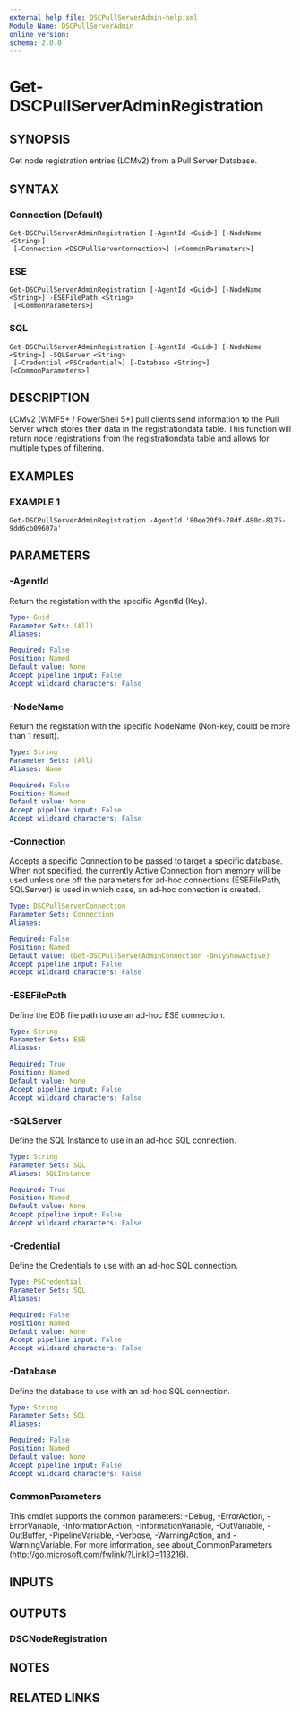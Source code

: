 ```yaml
---
external help file: DSCPullServerAdmin-help.xml
Module Name: DSCPullServerAdmin
online version:
schema: 2.0.0
---
```


# Get-DSCPullServerAdminRegistration

## SYNOPSIS
Get node registration entries (LCMv2) from a Pull Server Database.

## SYNTAX

### Connection (Default)
```
Get-DSCPullServerAdminRegistration [-AgentId <Guid>] [-NodeName <String>]
 [-Connection <DSCPullServerConnection>] [<CommonParameters>]
```

### ESE
```
Get-DSCPullServerAdminRegistration [-AgentId <Guid>] [-NodeName <String>] -ESEFilePath <String>
 [<CommonParameters>]
```

### SQL
```
Get-DSCPullServerAdminRegistration [-AgentId <Guid>] [-NodeName <String>] -SQLServer <String>
 [-Credential <PSCredential>] [-Database <String>] [<CommonParameters>]
```

## DESCRIPTION
LCMv2 (WMF5+ / PowerShell 5+) pull clients send information
to the Pull Server which stores their data in the registrationdata table.
This function will return node registrations from the registrationdata table
and allows for multiple types of filtering.

## EXAMPLES

### EXAMPLE 1
```
Get-DSCPullServerAdminRegistration -AgentId '80ee20f9-78df-480d-8175-9dd6cb09607a'
```

## PARAMETERS

### -AgentId
Return the registation with the specific AgentId (Key).

```yaml
Type: Guid
Parameter Sets: (All)
Aliases:

Required: False
Position: Named
Default value: None
Accept pipeline input: False
Accept wildcard characters: False
```

### -NodeName
Return the registation with the specific NodeName (Non-key, could be more than 1 result).

```yaml
Type: String
Parameter Sets: (All)
Aliases: Name

Required: False
Position: Named
Default value: None
Accept pipeline input: False
Accept wildcard characters: False
```

### -Connection
Accepts a specific Connection to be passed to target a specific database.
When not specified, the currently Active Connection from memory will be used
unless one off the parameters for ad-hoc connections (ESEFilePath, SQLServer)
is used in which case, an ad-hoc connection is created.

```yaml
Type: DSCPullServerConnection
Parameter Sets: Connection
Aliases:

Required: False
Position: Named
Default value: (Get-DSCPullServerAdminConnection -OnlyShowActive)
Accept pipeline input: False
Accept wildcard characters: False
```

### -ESEFilePath
Define the EDB file path to use an ad-hoc ESE connection.

```yaml
Type: String
Parameter Sets: ESE
Aliases:

Required: True
Position: Named
Default value: None
Accept pipeline input: False
Accept wildcard characters: False
```

### -SQLServer
Define the SQL Instance to use in an ad-hoc SQL connection.

```yaml
Type: String
Parameter Sets: SQL
Aliases: SQLInstance

Required: True
Position: Named
Default value: None
Accept pipeline input: False
Accept wildcard characters: False
```

### -Credential
Define the Credentials to use with an ad-hoc SQL connection.

```yaml
Type: PSCredential
Parameter Sets: SQL
Aliases:

Required: False
Position: Named
Default value: None
Accept pipeline input: False
Accept wildcard characters: False
```

### -Database
Define the database to use with an ad-hoc SQL connection.

```yaml
Type: String
Parameter Sets: SQL
Aliases:

Required: False
Position: Named
Default value: None
Accept pipeline input: False
Accept wildcard characters: False
```

### CommonParameters
This cmdlet supports the common parameters: -Debug, -ErrorAction, -ErrorVariable, -InformationAction, -InformationVariable, -OutVariable, -OutBuffer, -PipelineVariable, -Verbose, -WarningAction, and -WarningVariable.
For more information, see about_CommonParameters (http://go.microsoft.com/fwlink/?LinkID=113216).

## INPUTS

## OUTPUTS

### DSCNodeRegistration

## NOTES

## RELATED LINKS
